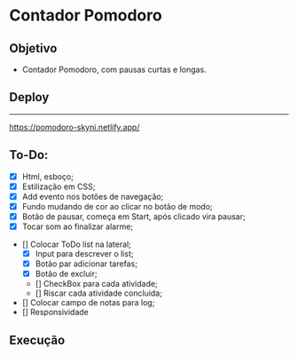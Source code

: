 # Contador Pomodoro

## Objetivo

- Contador Pomodoro, com pausas curtas e longas.

## Deploy
-------------------
https://pomodoro-skyni.netlify.app/

## To-Do:

- [x] Html, esboço;
- [x] Estilização em CSS;
- [x] Add evento nos botões de navegação;
- [x] Fundo mudando de cor ao clicar no botão de modo;
- [x] Botão de pausar, começa em Start, após clicado vira pausar;
- [x] Tocar som ao finalizar alarme;

- [] Colocar ToDo list na lateral;
   * [x] Input para descrever o list;
   * [x] Botão par adicionar tarefas;
   * [x] Botão de excluir;
   * [] CheckBox para cada atividade;
   * [] Riscar cada atividade concluida;
- [] Colocar campo de notas para log;
- [] Responsividade
## Execução

